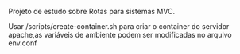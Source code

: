 Projeto de estudo sobre Rotas para sistemas MVC.

Usar /scripts/create-container.sh para criar o container do servidor apache,as variáveis de ambiente podem ser modificadas no arquivo env.conf
